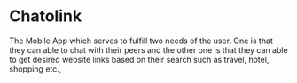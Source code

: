 # Chatolink
The Mobile App which serves to fulfill two needs of the user. One is that they can able to chat with their peers and the other one is that they can able to get desired website links based on their search such as travel, hotel, shopping etc.,
